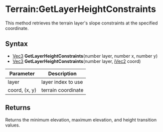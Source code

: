 # Terrain:GetLayerHeightConstraints

This method retrieves the terrain layer's slope constraints at the specified coordinate.

## Syntax

- [Vec3](Vec3) **GetLayerHeightConstraints**(number layer, number x, number y)
- [Vec3](Vec3) **GetLayerHeightConstraints**(number layer, [iVec2](iVec2) coord)

| Parameter | Description | 
|---|---|
| layer | layer index to use |
| coord, (x, y) | terrain coordinate |

## Returns

Returns the minimum elevation, maximum elevation, and height transition values.
